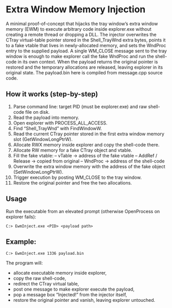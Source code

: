 # Extra Window Memory Injection
A minimal proof-of-concept that hijacks the tray window’s extra window memory (EWM) to execute arbitrary code inside explorer.exe without creating a remote thread or dropping a DLL.
The injector overwrites the CTray virtual-table pointer stored in the Shell_TrayWnd extra bytes, points it to a fake vtable that lives in newly-allocated memory, and sets the WndProc entry to the supplied payload.
A single WM_CLOSE message sent to the tray window is enough to make explorer call the fake WndProc and run the shell-code in its own context.
When the payload returns the original pointer is restored and the temporary allocations are released, leaving explorer in its original state. The payload.bin here is compiled from message.cpp source code.

## How it works (step-by-step)
1. Parse command line: target PID (must be explorer.exe) and raw shell-code file on disk.
2. Read the payload into memory.
3. Open explorer with PROCESS_ALL_ACCESS.
4. Find “Shell_TrayWnd” with FindWindowW.
5. Read the current CTray pointer stored in the first extra window memory slot (GetWindowLongPtrW).
6. Allocate RWX memory inside explorer and copy the shell-code there.
7. Allocate RW memory for a fake CTray object and vtable.
8. Fill the fake vtable:
– vTable  → address of the fake vtable
– AddRef / Release → copied from original
– WndProc → address of the shell-code
9. Overwrite the extra window memory with the address of the fake object (SetWindowLongPtrW).
10. Trigger execution by posting WM_CLOSE to the tray window.
11. Restore the original pointer and free the two allocations.

## Usage
Run the executable from an elevated prompt (otherwise OpenProcess on explorer fails):
```
C:> EwmInject.exe <PID> <payload path>
```

## Example:
```
C:> EwmInject.exe 1336 payload.bin
```

The program will:
- allocate executable memory inside explorer,
- copy the raw shell-code,
- redirect the CTray virtual table,
- post one message to make explorer execute the payload,
- pop a message box “Injected!” from the injector itself,
- restore the original pointer and vanish, leaving explorer untouched.
